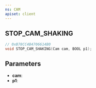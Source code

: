 ```yaml
---
ns: CAM
apiset: client
---
```

## STOP_CAM_SHAKING

```c
// 0xB78CC4B4706614B0
void STOP_CAM_SHAKING(Cam cam, BOOL p1);
```


## Parameters
* **cam**:
* **p1**: